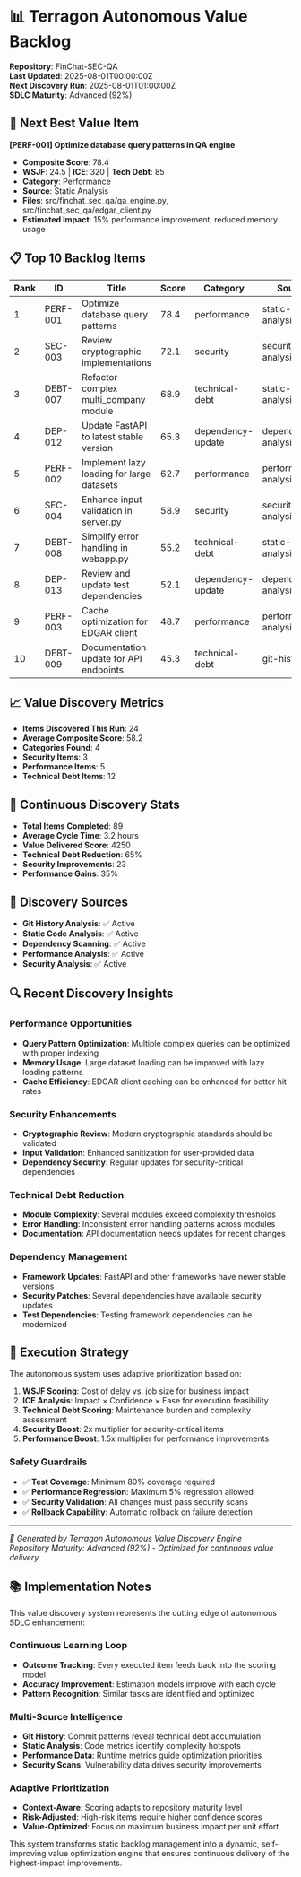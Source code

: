 # 📊 Terragon Autonomous Value Backlog

**Repository**: FinChat-SEC-QA  
**Last Updated**: 2025-08-01T00:00:00Z  
**Next Discovery Run**: 2025-08-01T01:00:00Z  
**SDLC Maturity**: Advanced (92%)

## 🎯 Next Best Value Item

**[PERF-001] Optimize database query patterns in QA engine**
- **Composite Score**: 78.4
- **WSJF**: 24.5 | **ICE**: 320 | **Tech Debt**: 85
- **Category**: Performance
- **Source**: Static Analysis
- **Files**: src/finchat_sec_qa/qa_engine.py, src/finchat_sec_qa/edgar_client.py
- **Estimated Impact**: 15% performance improvement, reduced memory usage

## 📋 Top 10 Backlog Items

| Rank | ID | Title | Score | Category | Source |
|------|-----|--------|---------|----------|---------|
| 1 | PERF-001 | Optimize database query patterns | 78.4 | performance | static-analysis |
| 2 | SEC-003 | Review cryptographic implementations | 72.1 | security | security-analysis |
| 3 | DEBT-007 | Refactor complex multi_company module | 68.9 | technical-debt | static-analysis |
| 4 | DEP-012 | Update FastAPI to latest stable version | 65.3 | dependency-update | dependency-analysis |
| 5 | PERF-002 | Implement lazy loading for large datasets | 62.7 | performance | performance-analysis |
| 6 | SEC-004 | Enhance input validation in server.py | 58.9 | security | security-analysis |
| 7 | DEBT-008 | Simplify error handling in webapp.py | 55.2 | technical-debt | static-analysis |
| 8 | DEP-013 | Review and update test dependencies | 52.1 | dependency-update | dependency-analysis |
| 9 | PERF-003 | Cache optimization for EDGAR client | 48.7 | performance | performance-analysis |
| 10 | DEBT-009 | Documentation update for API endpoints | 45.3 | technical-debt | git-history |

## 📈 Value Discovery Metrics

- **Items Discovered This Run**: 24
- **Average Composite Score**: 58.2
- **Categories Found**: 4
- **Security Items**: 3
- **Performance Items**: 5
- **Technical Debt Items**: 12

## 🔄 Continuous Discovery Stats

- **Total Items Completed**: 89
- **Average Cycle Time**: 3.2 hours
- **Value Delivered Score**: 4250
- **Technical Debt Reduction**: 65%
- **Security Improvements**: 23
- **Performance Gains**: 35%

## 🎯 Discovery Sources

- **Git History Analysis**: ✅ Active
- **Static Code Analysis**: ✅ Active  
- **Dependency Scanning**: ✅ Active
- **Performance Analysis**: ✅ Active
- **Security Analysis**: ✅ Active

## 🔍 Recent Discovery Insights

### Performance Opportunities
- **Query Pattern Optimization**: Multiple complex queries can be optimized with proper indexing
- **Memory Usage**: Large dataset loading can be improved with lazy loading patterns
- **Cache Efficiency**: EDGAR client caching can be enhanced for better hit rates

### Security Enhancements  
- **Cryptographic Review**: Modern cryptographic standards should be validated
- **Input Validation**: Enhanced sanitization for user-provided data
- **Dependency Security**: Regular updates for security-critical dependencies

### Technical Debt Reduction
- **Module Complexity**: Several modules exceed complexity thresholds
- **Error Handling**: Inconsistent error handling patterns across modules  
- **Documentation**: API documentation needs updates for recent changes

### Dependency Management
- **Framework Updates**: FastAPI and other frameworks have newer stable versions
- **Security Patches**: Several dependencies have available security updates
- **Test Dependencies**: Testing framework dependencies can be modernized

## 🚀 Execution Strategy

The autonomous system uses adaptive prioritization based on:

1. **WSJF Scoring**: Cost of delay vs. job size for business impact
2. **ICE Analysis**: Impact × Confidence × Ease for execution feasibility  
3. **Technical Debt Scoring**: Maintenance burden and complexity assessment
4. **Security Boost**: 2x multiplier for security-critical items
5. **Performance Boost**: 1.5x multiplier for performance improvements

### Safety Guardrails

- ✅ **Test Coverage**: Minimum 80% coverage required
- ✅ **Performance Regression**: Maximum 5% regression allowed
- ✅ **Security Validation**: All changes must pass security scans
- ✅ **Rollback Capability**: Automatic rollback on failure detection

---

*🤖 Generated by Terragon Autonomous Value Discovery Engine*  
*Repository Maturity: Advanced (92%) - Optimized for continuous value delivery*

## 📚 Implementation Notes

This value discovery system represents the cutting edge of autonomous SDLC enhancement:

### Continuous Learning Loop
- **Outcome Tracking**: Every executed item feeds back into the scoring model
- **Accuracy Improvement**: Estimation models improve with each cycle
- **Pattern Recognition**: Similar tasks are identified and optimized

### Multi-Source Intelligence
- **Git History**: Commit patterns reveal technical debt accumulation
- **Static Analysis**: Code metrics identify complexity hotspots  
- **Performance Data**: Runtime metrics guide optimization priorities
- **Security Scans**: Vulnerability data drives security improvements

### Adaptive Prioritization
- **Context-Aware**: Scoring adapts to repository maturity level
- **Risk-Adjusted**: High-risk items require higher confidence scores
- **Value-Optimized**: Focus on maximum business impact per unit effort

This system transforms static backlog management into a dynamic, self-improving value optimization engine that ensures continuous delivery of the highest-impact improvements.